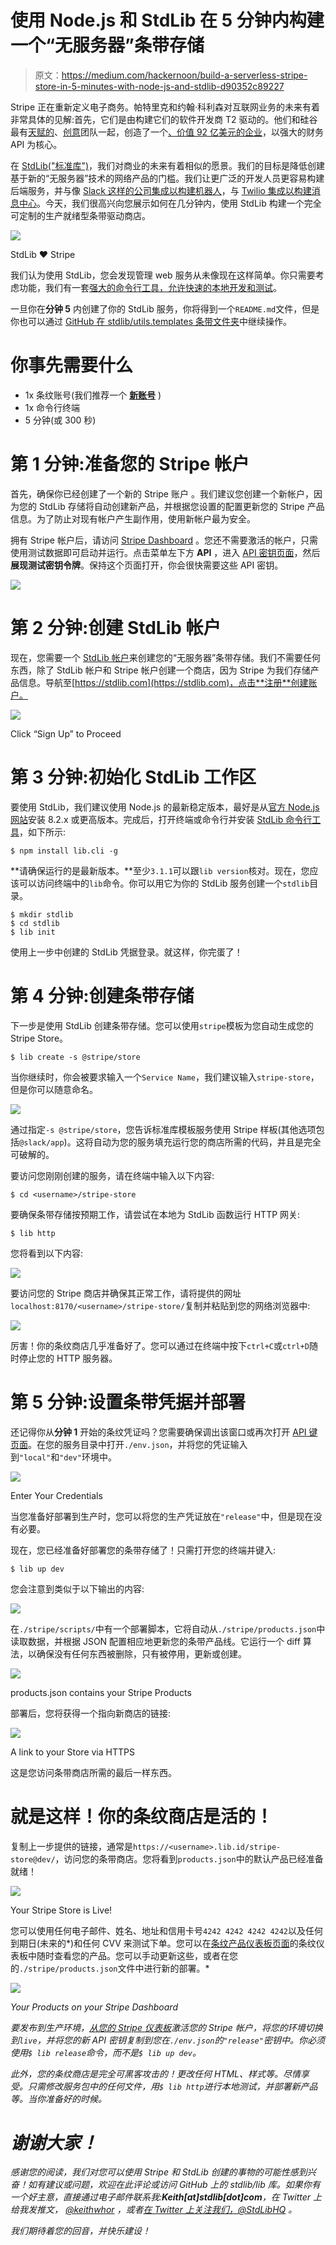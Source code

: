 # 使用 Node.js 和 StdLib 在 5 分钟内构建一个“无服务器”条带存储

> 原文：<https://medium.com/hackernoon/build-a-serverless-stripe-store-in-5-minutes-with-node-js-and-stdlib-d90352c89227>

Stripe 正在重新定义电子商务。帕特里克和约翰·科利森对互联网业务的未来有着非常具体的见解:首先，它们是由构建它们的软件开发商 T2 驱动的。他们和硅谷最有[天赋的](https://stripe.com/us/sigma)、[创意](https://stripe.com/radar)团队一起，创造了一个[、价值 92 亿美元的企业](https://www.bloomberg.com/news/features/2017-08-01/how-two-brothers-turned-seven-lines-of-code-into-a-9-2-billion-startup)，以强大的财务 API 为核心。

在 [StdLib("标准库")](https://stdlib.com)，我们对商业的未来有着相似的愿景。我们的目标是降低创建基于新的“无服务器”技术的网络产品的门槛。我们让更广泛的开发人员更容易构建后端服务，并与像 [Slack 这样的公司集成以构建机器人](/slack-developer-blog/build-a-serverless-slack-bot-in-9-minutes-with-node-js-and-stdlib-b993cfa15358)，与 [Twilio 集成以构建消息中心](https://hackernoon.com/build-a-serverless-twilio-sms-call-forwarding-bot-in-7-minutes-using-node-js-stdlib-411697c3cc1b)。今天，我们很高兴向您展示如何在几分钟内，使用 StdLib 构建一个完全可定制的生产就绪型条带驱动商店。

![](img/666e32a34373cfdafb3c08420314e353.png)

StdLib ❤ Stripe

我们认为使用 StdLib，您会发现管理 web 服务从未像现在这样简单。你只需要考虑功能，我们有一套[强大的命令行工具，允许快速的本地开发和测试](https://github.com/stdlib/lib)。

一旦你在**分钟 5** 内创建了你的 StdLib 服务，你将得到一个`README.md`文件，但是你也可以通过 [GitHub 在 stdlib/utils.templates 条带文件夹](https://github.com/stdlib/utils.templates/blob/master/templates/stripe/_files/README.md)中继续操作。

# 你事先需要什么

*   1x 条纹账号(我们推荐一个 [**新账号**](https://dashboard.stripe.com/register) )
*   1x 命令行终端
*   5 分钟(或 300 秒)

# 第 1 分钟:准备您的 Stripe 帐户

首先，确保你已经创建了一个新的 Stripe 账户 。我们建议您创建一个新帐户，因为您的 StdLib 存储将自动创建新产品，并根据您设置的配置更新您的 Stripe 产品信息。为了防止对现有帐户产生副作用，使用新帐户最为安全。

拥有 Stripe 帐户后，请访问 [Stripe Dashboard](https://dashboard.stripe.com/test/dashboard) 。您还不需要激活的帐户，只需使用测试数据即可启动并运行。点击菜单左下方 **API** ，进入 [API 密钥页面](https://dashboard.stripe.com/account/apikeys)，然后**展现测试密钥令牌**。保持这个页面打开，你会很快需要这些 API 密钥。

![](img/219b985f041aaada568bbb66f67aaff8.png)

# 第 2 分钟:创建 StdLib 帐户

现在，您需要一个 [StdLib 帐户](https://stdlib.com)来创建您的“无服务器”条带存储。我们不需要任何东西，除了 StdLib 帐户和 Stripe 帐户创建一个商店，因为 Stripe 为我们存储产品信息。导航至[https://stdlib.com](https://stdlib.com)，点击**注册**创建账户。

![](img/3a508f5614e22477d8cd54d993cfefbd.png)

Click “Sign Up” to Proceed

# 第 3 分钟:初始化 StdLib 工作区

要使用 StdLib，我们建议使用 Node.js 的最新稳定版本，最好是从[官方 Node.js 网站](https://nodejs.org)安装 8.2.x 或更高版本。完成后，打开终端或命令行并安装 [StdLib 命令行工具](https://github.com/stdlib/lib)，如下所示:

```
$ npm install lib.cli -g
```

**请确保运行的是最新版本。**至少`3.1.1`可以跟`lib version`核对。现在，您应该可以访问终端中的`lib`命令。你可以用它为你的 StdLib 服务创建一个`stdlib`目录。

```
$ mkdir stdlib
$ cd stdlib
$ lib init
```

使用上一步中创建的 StdLib 凭据登录。就这样，你完蛋了！

# 第 4 分钟:创建条带存储

下一步是使用 StdLib 创建条带存储。您可以使用`stripe`模板为您自动生成您的 Stripe Store。

```
$ lib create -s @stripe/store
```

当你继续时，你会被要求输入一个`Service Name`，我们建议输入`stripe-store`，但是你可以随意命名。

![](img/fc8c242fc245736620b45aaa55934c6e.png)

通过指定`-s @stripe/store`，您告诉标准库模板服务使用 Stripe 样板(其他选项包括`@slack/app`)。这将自动为您的服务填充运行您的商店所需的代码，并且是完全可破解的。

要访问您刚刚创建的服务，请在终端中输入以下内容:

```
$ cd <username>/stripe-store
```

要确保条带存储按预期工作，请尝试在本地为 StdLib 函数运行 HTTP 网关:

```
$ lib http
```

您将看到以下内容:

![](img/3a28e286f11558b734807e8aefb1dc06.png)

要访问您的 Stripe 商店并确保其正常工作，请将提供的网址`localhost:8170/<username>/stripe-store/`复制并粘贴到您的网络浏览器中:

![](img/1fed46c08844576e7f760544129d4e70.png)

厉害！你的条纹商店几乎准备好了。您可以通过在终端中按下`ctrl+C`或`ctrl+D`随时停止您的 HTTP 服务器。

# 第 5 分钟:设置条带凭据并部署

还记得你从**分钟 1** 开始的条纹凭证吗？您需要确保调出该窗口或再次打开 [API 键页面](https://dashboard.stripe.com/account/apikeys)。在您的服务目录中打开`./env.json`，并将您的凭证输入到`"local"`和`"dev"`环境中。

![](img/95441e4ede6d06bc39d8b8719976916a.png)

Enter Your Credentials

当您准备好部署到生产时，您可以将您的生产凭证放在`"release"`中，但是现在没有必要。

现在，您已经准备好部署您的条带存储了！只需打开您的终端并键入:

```
$ lib up dev
```

您会注意到类似于以下输出的内容:

![](img/bfde69a73b0acd3a49e979c39851d7cc.png)

在`./stripe/scripts/`中有一个部署脚本，它将自动从`./stripe/products.json`中读取数据，并根据 JSON 配置相应地更新您的条带产品线。它运行一个 diff 算法，以确保没有任何东西被删除，只有被停用，更新或创建。

![](img/a49bb2431c582176b0ba544b3a001a00.png)

products.json contains your Stripe Products

部署后，您将获得一个指向新商店的链接:

![](img/0b249e1a5bf8cdc0501917b87106e634.png)

A link to your Store via HTTPS

这是您访问条带商店所需的最后一样东西。

# 就是这样！你的条纹商店是活的！

复制上一步提供的链接，通常是`https://<username>.lib.id/stripe-store@dev/`，访问您的条带商店。您将看到`products.json`中的默认产品已经准备就绪！

![](img/7b6dd72b2e6c1e124d0ca437b960f77c.png)

Your Stripe Store is Live!

您可以使用任何电子邮件、姓名、地址和信用卡号`4242 4242 4242 4242`以及任何到期日(未来的*)和任何 CVV 来测试下单。您可以在[条纹产品仪表板页面](https://dashboard.stripe.com/test/products)的条纹仪表板中随时查看您的产品。您可以手动更新这些，或者在您的`./stripe/products.json`文件中进行新的部署。*

*![](img/ec6cd3c6545dec9012da51837b85ef90.png)*

*Your Products on your Stripe Dashboard*

*要发布到生产环境，[从您的 Stripe 仪表板](https://dashboard.stripe.com/)激活您的 Stripe 帐户，将您的环境切换到`live`，并将您的新 API 密钥复制到您在`./env.json`的`"release"`密钥中。你必须使用`$ lib release`命令，而不是`$ lib up dev`。*

*此外，您的条纹商店是完全可黑客攻击的！更改任何 HTML、样式等。尽情享受。只需修改服务包中的任何文件，用`$ lib http`进行本地测试，并部署新产品等。当你准备好的时候。*

# *谢谢大家！*

*感谢您的阅读，我们对您可以使用 Stripe 和 StdLib 创建的事物的可能性感到兴奋！如有建议或问题，欢迎在此评论或访问 GitHub 上的 stdlib/lib 库。如果你有一个好主意，直接通过电子邮件联系我:**Keith[at]stdlib[dot]com**，在 Twitter 上给我发推文， [@keithwhor](https://twitter.com/keithwhor) ，或者[在 Twitter 上关注我们，@StdLibHQ](https://twitter.com/stdlibhq) 。*

*我们期待着您的回音，并快乐建设！*